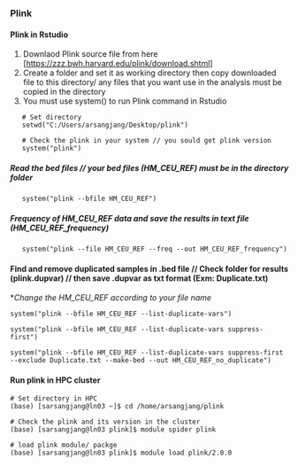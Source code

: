 ### Plink
#### Plink in Rstudio

1. Downlaod Plink source file from here [https://zzz.bwh.harvard.edu/plink/download.shtml]
2. Create a folder and set it as working directory then copy downloaded file to this directory/ any files that you want use in the analysis must be copied in the directory
3. You must use system() to run Plink command in Rstudio
   
``` {r}
   # Set directory
   setwd("C:/Users/arsangjang/Desktop/plink")

   # Check the plink in your system // you sould get plink version
   system("plink")
   ```
##### Read the bed files // your bed files (HM_CEU_REF) must be in the directory folder
```{r}
   system("plink --bfile HM_CEU_REF")
```
##### Frequency of HM_CEU_REF data and save the results in text file (HM_CEU_REF_frequency)
```{r}
   system("plink --file HM_CEU_REF --freq --out HM_CEU_REF_frequency")
```

#### Find and remove duplicated samples in .bed file // Check folder for results (plink.dupvar) // then save .dupvar as txt format (Exm: Duplicate.txt)
**Change the HM_CEU_REF according to your file name*
```{r}
system("plink --bfile HM_CEU_REF --list-duplicate-vars")

system("plink --bfile HM_CEU_REF --list-duplicate-vars suppress-first")

system("plink --bfile HM_CEU_REF --list-duplicate-vars suppress-first --exclude Duplicate.txt --make-bed --out HM_CEU_REF_no_duplicate")
```

#### Run plink in HPC cluster 
```
# Set directory in HPC
(base) [sarsangjang@ln03 ~]$ cd /home/arsangjang/plink

# Check the plink and its version in the cluster
(base) [sarsangjang@ln03 plink]$ module spider plink

# load plink module/ packge
(base) [sarsangjang@ln03 plink]$ module load plink/2.0.0
```
   
   
